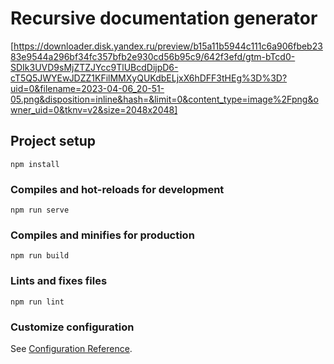 # Recursive documentation generator

[https://downloader.disk.yandex.ru/preview/b15a11b5944c111c6a906fbeb2383e9544a296bf34fc357bfb2e930cd56b95c9/642f3efd/gtm-bTcd0-SDIk3UVD9sMjZTZJYcc9TlUBcdDijpD6-cT5Q5JWYEwJDZZ1KFilMMXyQUKdbELjxX6hDFF3tHEg%3D%3D?uid=0&filename=2023-04-06_20-51-05.png&disposition=inline&hash=&limit=0&content_type=image%2Fpng&owner_uid=0&tknv=v2&size=2048x2048]

## Project setup
```
npm install
```

### Compiles and hot-reloads for development
```
npm run serve
```

### Compiles and minifies for production
```
npm run build
```

### Lints and fixes files
```
npm run lint
```

### Customize configuration
See [Configuration Reference](https://cli.vuejs.org/config/).

